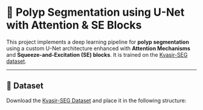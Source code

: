 # 🧠 Polyp Segmentation using U-Net with Attention & SE Blocks

This project implements a deep learning pipeline for **polyp segmentation** using a custom U-Net architecture enhanced with **Attention Mechanisms** and **Squeeze-and-Excitation (SE) blocks**. 
It is trained on the [Kvasir-SEG dataset](https://datasets.simula.no/kvasir-seg/).

---

## 📁 Dataset

Download the [Kvasir-SEG Dataset](https://datasets.simula.no/kvasir-seg/) and place it in the following structure:

